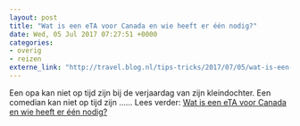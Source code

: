 ```yaml
---
layout: post
title: "Wat is een eTA voor Canada en wie heeft er één nodig?"
date: Wed, 05 Jul 2017 07:27:51 +0000
categories: 
- overig 
- reizen 
externe_link: "http://travel.blog.nl/tips-tricks/2017/07/05/wat-is-een-eta-voor-canada-en-wie-heeft-er-een-nodig"
---
```


Een opa kan niet op tijd zijn bij de verjaardag van zijn kleindochter. Een comedian kan niet op tijd zijn ...... Lees verder: <a href="http://travel.blog.nl/tips-tricks/2017/07/05/wat-is-een-eta-voor-canada-en-wie-heeft-er-een-nodig">Wat is een eTA voor Canada en wie heeft er één nodig?</a>
